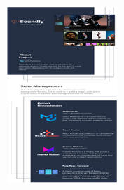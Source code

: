 <img src="https://github.com/Roliver-Javier/soundly-music-player/blob/master/Brand.png" width="250" height="400">
